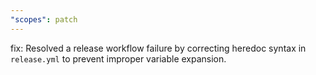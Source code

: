 ```yaml
---
"scopes": patch
---
```


fix: Resolved a release workflow failure by correcting heredoc syntax in `release.yml` to prevent improper variable expansion.